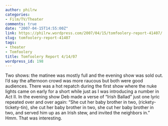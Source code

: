 ```yaml
---
author: philrw
categories:
- Film/TV/Theater
comments: true
date: "2007-04-15T14:55:00Z"
link: https://philrw.wordpress.com/2007/04/15/tomfoolery-report-41407/
slug: tomfoolery-report-41407
tags:
- theater
- Tomfoolery
title: Tomfoolery Report 4/14/07
wordpress_id: 198
---
```


Two shows: the matinee was mostly full and the evening show was sold
out. I’d say the afternoon crowd was more raucous but both were good
audiences. There was a hot repatch during the first show where the nuke
lights came on early for a short while just as I was introducing a
number in Act II. In the evening show Deb made a verse of “Irish Ballad”
just one lyric repeated over and over again: “She cut her baby brother
in two, (rickety-tickety-tin), she cut her baby brother in two, she cut
her baby brother in two, and served him up as an Irish stew, and invited
the neighbors in.” Hmm. That was interesting.




